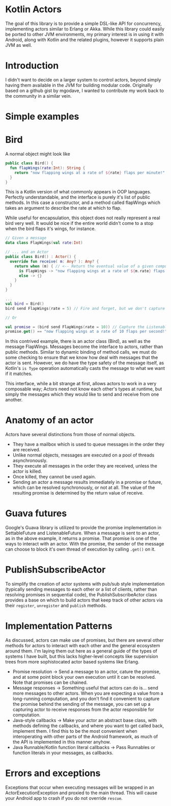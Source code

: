 Kotlin Actors
==============


The goal of this library is to provide a simple DSL-like API for concurrency, implementing actors similar to Erlang or Akka. While this library could easily be ported to other JVM environments, my primary interest is in using it with Android, along with Kotlin and the related plugins, however it supports plain JVM as well.

# Introduction

I didn't want to decide on a larger system to control actors, beyond simply having them available in the JVM for building modular code. Originally based on a github gist by mgodave, I wanted to contribute my work back to the community in a similar vein.

# Simple examples

# Bird
 A normal object might look like

```kotlin
public class Bird() {
  fun flapWings(rate:Int): String {
    return "now flapping wings at a rate of ${rate} flaps per minute!"
  }
}
```

This is a Kotlin version of what commonly appears in OOP languages. Perfectly understandable, and the interface is purely it's list of public methods. In this case a constructor, and a method called flapWings which takes an argument to describe the rate at which to flap.

While useful for encapsulation, this object does not really represent a real bird very well. It would be nice if the entire world didn't come to a stop when the bird flaps it's wings, for instance.

```kotlin
// Given a message
data class FlapWings(val rate:Int)

// ... and an Actor
public class Bird() : Actor() {
  override fun receive( m: Any? ): Any? {
    return when (m) { // <-- Return the eventual value of a given computation
      is FlapWings -> "now flapping wings at a rate of ${m.rate} flaps per second!"
      else -> {}
    }
  }
}

...
val bird = Bird()
bird send FlapWings(rate = 5) // Fire and forget, but we don't capture the computation

// Or

val promise = (bird send FlapWings(rate = 10)) // Capture the ListenableFuture<Any> 
promise.get() == "now flapping wings at a rate of 10 flaps per second!" //... and resolve it

```

In this contrived example, there is an actor class (Bird), as well as the message FlapWings. Messages become the interface to actors, rather than public methods. Similar to dynamic binding of method calls, we must do some checking to ensure that we know how deal with messages that the actor is sent. However, we do have the type safety of the message itself, as Kotlin's `is Type` operation automatically casts the message to what we want if it matches.

This interface, while a bit strange at first, allows actors to work in a very composable way; Actors need not know each other's types at runtime, but simply the messages which they would like to send and receive from one another.

# Anatomy of an actor

Actors have several distinctions from those of normal objects.

- They have a mailbox which is used to queue messages in the order they are received.
- Unlike normal objects, messages are executed on a pool of threads asynchronously.
- They execute all messages in the order they are received, unless the actor is killed.
- Once killed, they cannot be used again.
- Sending an actor a message results immediately in a promise or future, which can be resolved synchronously, or not at all. The value of the resulting promise is determined by the return value of receive.

# Guava futures

Google's Guava library is utilized to provide the promise implementation in SettableFuture and ListenableFuture. When a message is sent to an actor, as in the above example, it returns a promise. That promise is one of the ways to interact with an actor. With the promise, the sender of the message can choose to block it's own thread of execution by calling `.get()` on it.

# PublishSubscribeActor

To simplify the creation of actor systems with pub/sub style implementation (typically sending messages to each other or a list of clients, rather than resolving promises in sequential code), the PublishSubscribeActor class provides a base on which to build actors that keep track of other actors via their `register`, `unregister` and `publish` methods.

# Implementation Patterns

As discussed, actors can make use of promises, but there are several other methods for actors to interact with each other and the general ecosystem around them. I'm laying them out here as a general guide of the types of systems I have built, but this lacks higher-level concepts like supervision trees from more sophistocated actor based systems like Erlang.

- Promise resolution -> Send a message to an actor, cature the promise, and at some point block your own execution until it can be resolved. Note that promises can be chained.
- Message responses -> Something useful that actors can do is... send more messages to other actors. When you are expecting a value from a long-running computation, and you don't find it convenient to capture the promise behind the sending of the message, you can set up a capturing actor to receive responses from the actor responsible for computation.
- Java-style callbacks -> Make your actor an abstract base class, with methods defining the callbacks, and where you want to get called back, implement them. I find this to be the most convenient when interoperating with other parts of the Android framework, as much of the API is implemented in this manner anyhow.
- Java Runnable/Kotlin function literal callbacks -> Pass Runnables or function literals in your messages, as callbacks.

# Errors and exceptions

Exceptions that occur when executing messages will be wrapped in an ActorExecutionException and proxied to the main thread. This will cause your Android app to crash if you do not override `rescue`.
